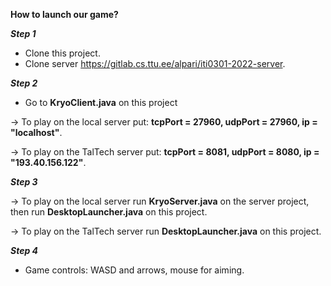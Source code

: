 **How to launch our game?**

**_Step 1_**

- Clone this project.
- Clone server https://gitlab.cs.ttu.ee/alpari/iti0301-2022-server.

**_Step 2_**

- Go to **KryoClient.java** on this project

-> To play on the local server put: **tcpPort = 27960, udpPort = 27960, ip = "localhost"**.

-> To play on the TalTech server put: **tcpPort = 8081, udpPort = 8080, ip = "193.40.156.122"**.

**_Step 3_**

-> To play on the local server run **KryoServer.java** on the server project, then run **DesktopLauncher.java** on this project.

-> To play on the TalTech server run **DesktopLauncher.java** on this project.

**_Step 4_**

- Game controls: WASD and arrows, mouse for aiming.
